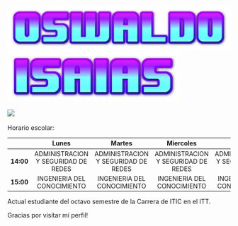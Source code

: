 
![](oswaldo.png)  ![](isaias.png)

![](https://i.redd.it/zkkw8b5qj2t61.jpg)



Horario escolar:

|           	|               **Lunes**              	|              **Martes**              	|             **Miercoles**            	|              **Jueves**              	|              **Viernes**             	|
|-----------	|:------------------------------------:	|:------------------------------------:	|:------------------------------------:	|:------------------------------------:	|:------------------------------------:	|
| **14:00** 	| ADMINISTRACION Y  SEGURIDAD DE REDES 	| ADMINISTRACION Y  SEGURIDAD DE REDES 	| ADMINISTRACION Y  SEGURIDAD DE REDES 	| ADMINISTRACION Y  SEGURIDAD DE REDES 	| ADMINISTRACION Y  SEGURIDAD DE REDES 	|
| **15:00** 	|     INGENIERIA DEL  CONOCIMIENTO     	|     INGENIERIA DEL  CONOCIMIENTO     	|     INGENIERIA DEL  CONOCIMIENTO     	|     INGENIERIA DEL  CONOCIMIENTO     	|                                      	|

Actual estudiante del octavo semestre de la Carrera de ITIC en el ITT. 

Gracias por visitar mi perfil!
